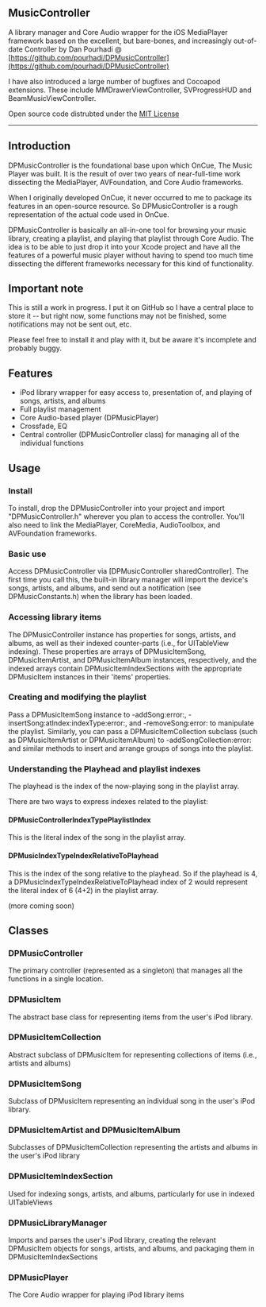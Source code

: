 ## MusicController

A library manager and Core Audio wrapper for the iOS MediaPlayer framework based on the excellent, but bare-bones, and increasingly out-of-date Controller by Dan Pourhadi @ [https://github.com/pourhadi/DPMusicController](https://github.com/pourhadi/DPMusicController)

I have also introduced a large number of bugfixes and Cocoapod extensions. These include MMDrawerViewController, SVProgressHUD and BeamMusicViewController.

Open source code distrubted under the [MIT License](https://choosealicense.com/licenses/mit/)

--------------
Introduction
--------------
DPMusicController is the foundational base upon which OnCue, The Music Player was built. It is the result of over two years of near-full-time work dissecting the MediaPlayer, AVFoundation, and Core Audio frameworks.

When I originally developed OnCue, it never occurred to me to package its features in an open-source resource. So DPMusicController is a rough representation of the actual code used in OnCue.

DPMusicController is basically an all-in-one tool for browsing your music library, creating a playlist, and playing that playlist through Core Audio. The idea is to be able to just drop it into your Xcode project and have all the features of a powerful music player without having to spend too much time dissecting the different frameworks necessary for this kind of functionality.

Important note
------------
This is still a work in progress. I put it on GitHub so I have a central place to store it -- but right now, some functions may not be finished, some notifications may not be sent out, etc.

Please feel free to install it and play with it, but be aware it's incomplete and probably buggy.

Features
---------
* iPod library wrapper for easy access to, presentation of, and playing of songs, artists, and albums
* Full playlist management
* Core Audio-based player (DPMusicPlayer)
* Crossfade, EQ
* Central controller (DPMusicController class) for managing all of the individual functions

Usage
-------
### Install
To install, drop the DPMusicController into your project and import "DPMusicController.h" wherever you plan to access the controller. You'll also need to link the MediaPlayer, CoreMedia,  AudioToolbox, and AVFoundation frameworks.

### Basic use
Access DPMusicController via [DPMusicController sharedController]. The first time you call this, the built-in library manager will import the device's songs, artists, and albums, and send out a notification (see DPMusicConstants.h) when the library has been loaded.

### Accessing library items
The DPMusicController instance has properties for songs, artists, and albums, as well as their indexed counter-parts (i.e., for UITableView indexing). These properties are arrays of DPMusicItemSong, DPMusicItemArtist, and DPMusicItemAlbum instances, respectively, and the indexed arrays contain DPMusicItemIndexSections with the appropriate DPMusicItem instances in their 'items' properties.

### Creating and modifying the playlist
Pass a DPMusicItemSong instance to -addSong:error:, -insertSong:atIndex:indexType:error:, and -removeSong:error: to manipulate the playlist. Similarly, you can pass a DPMusicItemCollection subclass (such as DPMusicItemArtist or DPMusicItemAlbum) to -addSongCollection:error: and similar methods to insert and arrange groups of songs into the playlist.

### Understanding the Playhead and playlist indexes
The playhead is the index of the now-playing song in the playlist array.

There are two ways to express indexes related to the playlist:

#### DPMusicControllerIndexTypePlaylistIndex
This is the literal index of the song in the playlist array.

#### DPMusicIndexTypeIndexRelativeToPlayhead
This is the index of the song relative to the playhead. So if the playhead is 4, a DPMusicIndexTypeIndexRelativeToPlayhead index of 2 would represent the literal index of 6 (4+2) in the playlist array.

(more coming soon)

Classes
--------
### DPMusicController
The primary controller (represented as a singleton) that manages all the functions in a single location.

### DPMusicItem
The abstract base class for representing items from the user's iPod library.

### DPMusicItemCollection
Abstract subclass of DPMusicItem for representing collections of items (i.e., artists and albums)

### DPMusicItemSong
Subclass of DPMusicItem representing an individual song in the user's iPod library.

### DPMusicItemArtist and DPMusicItemAlbum
Subclasses of DPMusicItemCollection representing the artists and albums in the user's iPod library

### DPMusicItemIndexSection
Used for indexing songs, artists, and albums, particularly for use in indexed UITableViews

### DPMusicLibraryManager
Imports and parses the user's iPod library, creating the relevant DPMusicItem objects for songs, artists, and albums, and packaging them in DPMusicItemIndexSections

### DPMusicPlayer
The Core Audio wrapper for playing iPod library items
